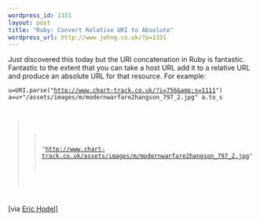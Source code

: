 ```yaml
--- 
wordpress_id: 1331
layout: post
title: "Ruby: Convert Relative URI to Absolute"
wordpress_url: http://www.johng.co.uk/?p=1331
---
```

Just discovered this today but the URI concatenation in Ruby is fantastic. Fantastic to the extent that you can take a host URL add it to a relative URL and produce an absolute URL for that resource. For example:

<code lang="ruby">u=URI.parse("http://www.chart-track.co.uk/?i=756&amp;s=1111")
a=u+"/assets/images/m/modernwarfare2hangson_797_2.jpg"
a.to_s
>> "http://www.chart-track.co.uk/assets/images/m/modernwarfare2hangson_797_2.jpg"
</code>

[via <a href="http://groups.google.com/group/comp.lang.ruby/browse_thread/thread/e4bd6387f9042128/3a08cf040cb8b254?lnk=gst&amp;q=Converting+relative+URLs#3a08cf040cb8b254">Eric Hodel</a>]
